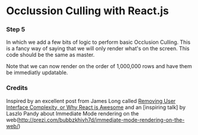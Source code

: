 # Occlussion Culling with React.js 
### Step 5
In which we add a few bits of logic to perform basic Occlusion Culling. This is a fancy way of saying that we will only render what's on the screen. This code should be the same as master.

Note that we can now render on the order of 1,000,000 rows and have them be immediatly updatable. 

### Credits
Inspired by an excellent  post from James Long called [Removing User Interface Complexity, or Why React is Awesome](http://jlongster.com/Removing-User-Interface-Complexity,-or-Why-React-is-Awesome) and an [inspiring talk] by Laszlo Pandy about Immediate Mode rendering on the web(http://prezi.com/bubbzkhivh7d/immediate-mode-rendering-on-the-web/) 
